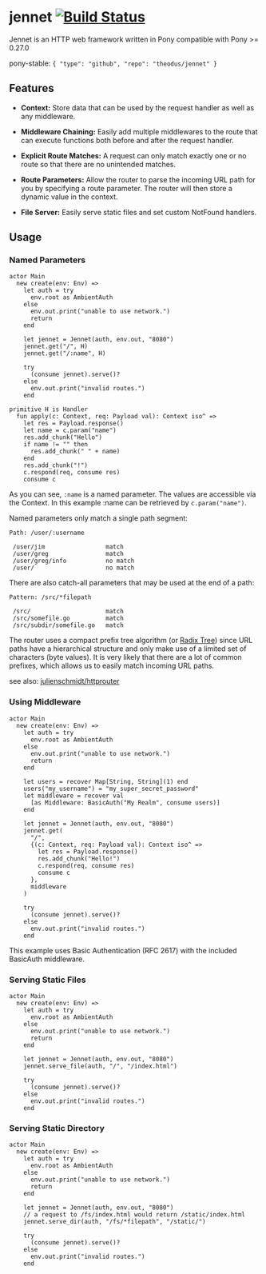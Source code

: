 # jennet [![Build Status](https://travis-ci.org/Theodus/jennet.svg?branch=master)](https://travis-ci.org/Theodus/jennet)

Jennet is an HTTP web framework written in Pony compatible with Pony >= 0.27.0

pony-stable: `{ "type": "github", "repo": "theodus/jennet" }`

## Features
- **Context:** Store data that can be used by the request handler as well as any middleware.

- **Middleware Chaining:** Easily add multiple middlewares to the route that can execute functions both before and after the request handler.

- **Explicit Route Matches:** A request can only match exactly one or no route so that there are no unintended matches.

- **Route Parameters:** Allow the router to parse the incoming URL path for you by specifying a route parameter. The router will then store a dynamic value in the context.

- **File Server:** Easily serve static files and set custom NotFound handlers.

## Usage

### Named Parameters

```pony
actor Main
  new create(env: Env) =>
    let auth = try
      env.root as AmbientAuth
    else
      env.out.print("unable to use network.")
      return
    end
    
    let jennet = Jennet(auth, env.out, "8080")
    jennet.get("/", H)
    jennet.get("/:name", H)
    
    try
      (consume jennet).serve()?
    else
      env.out.print("invalid routes.")
    end

primitive H is Handler
  fun apply(c: Context, req: Payload val): Context iso^ =>
    let res = Payload.response()
    let name = c.param("name")
    res.add_chunk("Hello")
    if name != "" then
      res.add_chunk(" " + name)
    end
    res.add_chunk("!")
    c.respond(req, consume res)
    consume c
```

As you can see, `:name` is a named parameter. The values are accessible via the Context. In this example :name can be retrieved by `c.param("name")`.

Named parameters only match a single path segment:
```
Path: /user/:username

 /user/jim                 match
 /user/greg                match
 /user/greg/info           no match
 /user/                    no match
```

There are also catch-all parameters that may be used at the end of a path:
```
Pattern: /src/*filepath

 /src/                     match
 /src/somefile.go          match
 /src/subdir/somefile.go   match
```

The router uses a compact prefix tree algorithm (or [Radix Tree](https://en.wikipedia.org/wiki/Radix_tree)) since URL paths have a hierarchical structure and only make use of a limited set of characters (byte values). It is very likely that there are a lot of common prefixes, which allows us to easily match incoming URL paths.

see also: [julienschmidt/httprouter](https://github.com/julienschmidt/httprouter)

### Using Middleware

```pony
actor Main
  new create(env: Env) =>
    let auth = try
      env.root as AmbientAuth
    else
      env.out.print("unable to use network.")
      return
    end
    
    let users = recover Map[String, String](1) end
    users("my_username") = "my_super_secret_password"
    let middleware = recover val
      [as Middleware: BasicAuth("My Realm", consume users)]
    end
    
    let jennet = Jennet(auth, env.out, "8080")
    jennet.get(
      "/",
      {(c: Context, req: Payload val): Context iso^ =>
        let res = Payload.response()
        res.add_chunk("Hello!")
        c.respond(req, consume res)
        consume c
      }, 
      middleware
    )
    
    try
      (consume jennet).serve()?
    else
      env.out.print("invalid routes.")
    end
```

This example uses Basic Authentication (RFC 2617) with the included BasicAuth middleware.

### Serving Static Files

```pony
actor Main
  new create(env: Env) =>
    let auth = try
      env.root as AmbientAuth
    else
      env.out.print("unable to use network.")
      return
    end
    
    let jennet = Jennet(auth, env.out, "8080")
    jennet.serve_file(auth, "/", "/index.html")
    
    try
      (consume jennet).serve()?
    else
      env.out.print("invalid routes.")
    end
```

### Serving Static Directory

```pony
actor Main
  new create(env: Env) =>
    let auth = try
      env.root as AmbientAuth
    else
      env.out.print("unable to use network.")
      return
    end

    let jennet = Jennet(auth, env.out, "8080")
    // a request to /fs/index.html would return /static/index.html
    jennet.serve_dir(auth, "/fs/*filepath", "/static/")
    
    try
      (consume jennet).serve()?
    else
      env.out.print("invalid routes.")
    end
```

